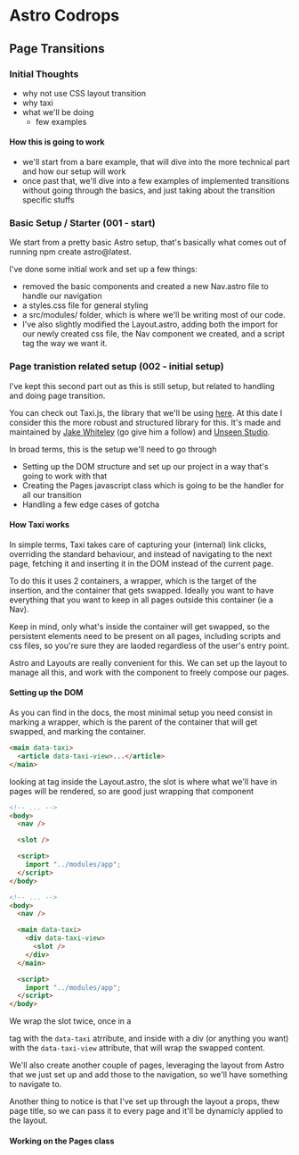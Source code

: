 # Astro Codrops

## Page Transitions

### Initial Thoughts

- why not use CSS layout transition
- why taxi
- what we'll be doing
  - few examples

#### How this is going to work

- we'll start from a bare example, that will dive into the more technical part and how our setup will work
- once past that, we'll dive into a few examples of implemented transitions without going through the basics, and just taking about the transition specific stuffs

### Basic Setup / Starter (001 - start)

We start from a pretty basic Astro setup, that's basically what comes out of running npm create astro@latest.

I've done some initial work and set up a few things:

- removed the basic components and created a new Nav.astro file to handle our navigation
- a styles.css file for general styling
- a src/modules/ folder, which is where we'll be writing most of our code.
- I've also slightly modified the Layout.astro, adding both the import for our newly created css file, the Nav component we created, and a script tag the way we want it.

### Page tranistion related setup (002 - initial setup)

I've kept this second part out as this is still setup, but related to handling and doing page transition.

You can check out Taxi.js, the library that we'll be using [here](https://taxi.js.org/).
At this date I consider this the more robust and structured library for this. It's made and maintained by [Jake Whiteley](https://x.com/jakewhiteleydev) (go give him a follow) and [Unseen Studio](https://unseen.co/).

In broad terms, this is the setup we'll need to go through

- Setting up the DOM structure and set up our project in a way that's going to work with that
- Creating the Pages javascript class which is going to be the handler for all our transition
- Handling a few edge cases of gotcha

#### How Taxi works

In simple terms, Taxi takes care of capturing your (internal) link clicks, overriding the standard behaviour, and instead of navigating to the next page, fetching it and inserting it in the DOM instead of the current page.

To do this it uses 2 containers, a wrapper, which is the target of the insertion, and the container that gets swapped. Ideally you want to have everything that you want to keep in all pages outside this container (ie a Nav).

Keep in mind, only what's inside the container will get swapped, so the persistent elements need to be present on all pages, including scripts and css files, so you're sure they are laoded regardless of the user's entry point.

Astro and Layouts are really convenient for this. We can set up the layout to manage all this, and work with the <slot> component to freely compose our pages.

#### Setting up the DOM

As you can find in the docs, the most minimal setup you need consist in marking a wrapper, which is the parent of the container that will get swapped, and marking the container.

```html
<main data-taxi>
  <article data-taxi-view>...</article>
</main>
```

looking at <body> tag inside the Layout.astro, the slot is where what we'll have in pages will be rendered, so are good just wrapping that component

```html
<!-- ... -->
<body>
  <nav />

  <slot />

  <script>
    import "../modules/app";
  </script>
</body>
```

```html
<!-- ... -->
<body>
  <nav />

  <main data-taxi>
    <div data-taxi-view>
      <slot />
    </div>
  </main>

  <script>
    import "../modules/app";
  </script>
</body>
```

We wrap the slot twice, once in a <main> tag with the `data-taxi` atrribute, and inside with a div (or anything you want) with the `data-taxi-view` attribute, that will wrap the swapped content.

We'll also create another couple of pages, leveraging the layout from Astro that we just set up and add those to the navigation, so we'll have something to navigate to.

Another thing to notice is that I've set up through the layout a props, thew page title, so we can pass it to every page and it'll be dynamicly applied to the layout.

#### Working on the Pages class
